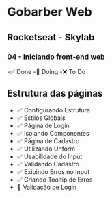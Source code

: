 # Gobarber Web
## Rocketseat - Skylab
### 04 - Iniciando front-end web

-✅ Done
-📍 Doing
-❌ To Do

## Estrutura das páginas
* ✅ Configurando Estrutura
* ✅ Estilos Globais
* ✅ Página de Login
* ✅ Isolando Componentes
* ✅ Página de Cadastro
* ✅ Utilizando Unform
* ✅ Usabilidade do Input
* ✅ Validando Cadastro
* ✅ Exibindo Erros no Input
* ✅ Criando Tooltip de Erros
* 📍 Validação de Login
